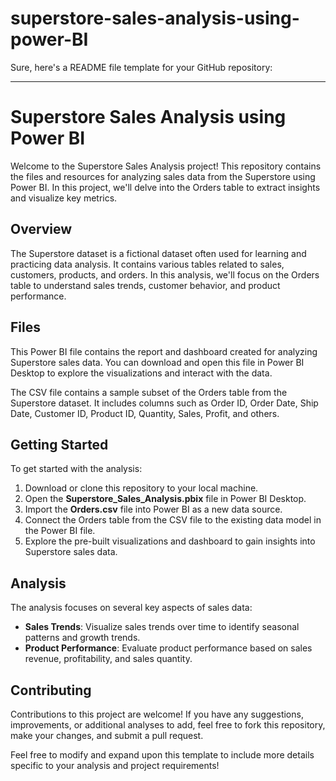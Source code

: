 # superstore-sales-analysis-using-power-BI
Sure, here's a README file template for your GitHub repository:

---

# Superstore Sales Analysis using Power BI

Welcome to the Superstore Sales Analysis project! This repository contains the files and resources for analyzing sales data from the Superstore using Power BI. In this project, we'll delve into the Orders table to extract insights and visualize key metrics.

## Overview

The Superstore dataset is a fictional dataset often used for learning and practicing data analysis. It contains various tables related to sales, customers, products, and orders. In this analysis, we'll focus on the Orders table to understand sales trends, customer behavior, and product performance.

## Files

 This Power BI file contains the report and dashboard created for analyzing Superstore sales data. You can download and open this file in Power BI Desktop to explore the visualizations and interact with the data.

 The CSV file contains a sample subset of the Orders table from the Superstore dataset. It includes columns such as Order ID, Order Date, Ship Date, Customer ID, Product ID, Quantity, Sales, Profit, and others.

## Getting Started

To get started with the analysis:

1. Download or clone this repository to your local machine.
2. Open the **Superstore_Sales_Analysis.pbix** file in Power BI Desktop.
3. Import the **Orders.csv** file into Power BI as a new data source.
4. Connect the Orders table from the CSV file to the existing data model in the Power BI file.
5. Explore the pre-built visualizations and dashboard to gain insights into Superstore sales data.

## Analysis

The analysis focuses on several key aspects of sales data:

- **Sales Trends**: Visualize sales trends over time to identify seasonal patterns and growth trends.
- **Product Performance**: Evaluate product performance based on sales revenue, profitability, and sales quantity.


## Contributing

Contributions to this project are welcome! If you have any suggestions, improvements, or additional analyses to add, feel free to fork this repository, make your changes, and submit a pull request.


Feel free to modify and expand upon this template to include more details specific to your analysis and project requirements!
